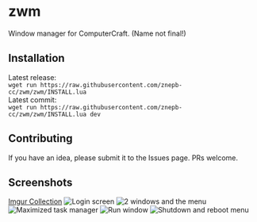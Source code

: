 # zwm
Window manager for ComputerCraft. (Name not final!)

## Installation
Latest release:  
`wget run https://raw.githubusercontent.com/znepb-cc/zwm/zwm/INSTALL.lua`  
Latest commit:  
`wget run https://raw.githubusercontent.com/znepb-cc/zwm/zwm/INSTALL.lua dev`

## Contributing
If you have an idea, please submit it to the Issues page. PRs welcome.

## Screenshots

[Imgur Collection](https://imgur.com/a/FZaOHUN)
![Login screen](https://i.imgur.com/iBsTfoK.png)
![2 windows and the menu](https://i.imgur.com/HgXYgZW.png)
![Maximized task manager](https://i.imgur.com/ludRfHG.png)
![Run window](https://i.imgur.com/MCwYVOF.png)
![Shutdown and reboot menu](https://i.imgur.com/MCwYVOF.png)